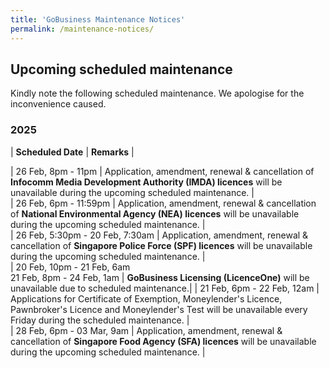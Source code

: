 ```yaml
---
title: 'GoBusiness Maintenance Notices'
permalink: /maintenance-notices/
---
```


## Upcoming scheduled maintenance

Kindly note the following scheduled maintenance. We apologise for the inconvenience caused. 


### 2025 

| **Scheduled Date** | **Remarks** |  


| 26 Feb, 8pm - 11pm | Application, amendment, renewal & cancellation of **Infocomm Media Development Authority (IMDA) licences** will be unavailable during the upcoming scheduled maintenance. |   
| 26 Feb, 6pm - 11:59pm | Application, amendment, renewal & cancellation of **National Environmental Agency (NEA) licences** will be unavailable during the upcoming scheduled maintenance. |       
| 26 Feb, 5:30pm - 20 Feb, 7:30am | Application, amendment, renewal & cancellation of **Singapore Police Force (SPF) licences** will be unavailable during the upcoming scheduled maintenance. |     
| 20 Feb, 10pm - 21 Feb, 6am<br>21 Feb, 8pm - 24 Feb, 1am | **GoBusiness Licensing (LicenceOne)** will be unavailable due to scheduled maintenance.| 
| 21 Feb, 6pm - 22 Feb, 12am | Applications for Certificate of Exemption, Moneylender's Licence, Pawnbroker's Licence and Moneylender's Test will be unavailable every Friday during the scheduled maintenance. |    
| 28 Feb, 6pm - 03 Mar, 9am | Application, amendment, renewal & cancellation of **Singapore Food Agency (SFA) licences** will be unavailable during the upcoming scheduled maintenance. |     



<script src="/jquery/jquery.min.js"></script> <script src="/jquery/resize-tables.js"></script>
